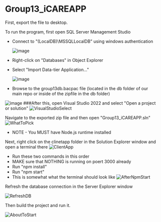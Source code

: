 # Group13_iCAREAPP

First, export the file to desktop.

To run the program, first open SQL Server Management Studio
- Connect to "(LocalDB)\MSSQLLocalDB" using windows authentication

  ![image](https://github.com/user-attachments/assets/3699371f-473d-4f76-a758-c102c2b0e71a)
- Right-click on "Databases" in Object Explorer
- Select "Import Data-tier Application..."

  ![image](https://github.com/user-attachments/assets/067cc1c1-fe2d-4aa0-8f0e-6eb7f57e15d2)
- Browse to the group13db.bacpac file (located in the db folder of our main repo or inside of the zipfile in the db folder)

![image](https://github.com/user-attachments/assets/8a2a9968-5ebf-464a-bd0f-32108629c1fe)
###After this, open Visual Studio 2022 and select "Open a project or solution"
  ![VisualStudioSelect](https://github.com/user-attachments/assets/cc7fe230-8c92-49df-86cd-bbaf4434dfc8)

Navigate to the exported zip file and then open "Group13_iCAREAPP.sln"
  ![WhatToPick](https://github.com/user-attachments/assets/48b72736-7207-4387-9bb2-861b14dc9ea0)
- NOTE - You MUST have Node.js runtime installed
  
Next, right click on the clinetapp folder in the Solution Explorer window and open a terminal there
  ![ClientApp](https://github.com/user-attachments/assets/6810e2e8-63dc-4611-a349-3fb8037e3dcf)
- Run these two commands in this order
- MAKE sure that NOTHING is running on poert 3000 already
- Run "npm install"
- Run "npm start"
- This is somewhat what the terminal should look like
  ![AfterNpmStart](https://github.com/user-attachments/assets/791d4fdc-5cca-4c4d-a050-90ced87a54b0)

  
Refresh the database connection in the Server Explorer window

  ![RefreshDB](https://github.com/user-attachments/assets/5484c962-55e3-4203-b240-d6f807792123)

Then build the project and run it.

  ![AboutToStart](https://github.com/user-attachments/assets/819d52f0-5570-481e-a973-8c6eb3b511c0)


